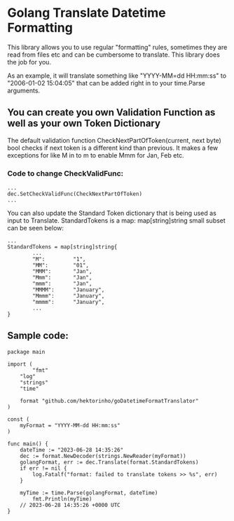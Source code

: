 # Golang Translate Datetime Formatting
This library allows you to use regular "formatting" rules, sometimes they are read from files etc and can be cumbersome to translate. This library does the job for you.

As an example, it will translate something like "YYYY-MM=dd HH:mm:ss" to "2006-01-02 15:04:05" that can be added right in to your time.Parse arguments.

## You can create you own Validation Function as well as your own Token Dictionary
The default validation function CheckNextPartOfToken(current, next byte) bool checks if next token is a different kind than previous. It makes a few exceptions for like M in to m to enable Mmm for Jan, Feb etc.

### Code to change CheckValidFunc:
```golang
...
dec.SetCheckValidFunc(CheckNextPartOfToken)
...
```

You can also update the Standard Token dictionary that is being used as input to Translate. StandardTokens is a map: map[string]string small subset can be seen below:

```golang
...
StandardTokens = map[string]string{
        ...
		"M":         "1",
		"MM":        "01",
		"MMM":       "Jan",
		"Mmm":       "Jan",
		"mmm":       "Jan",
		"MMMM":      "January",
		"Mmmm":      "January",
		"mmmm":      "January",
        ...
}
```

## Sample code:
```golang
package main

import (
    	"fmt"
	"log"
	"strings"
	"time"

	format "github.com/hektorinho/goDatetimeFormatTranslator"
)

const (
	myFormat = "YYYY-MM-dd HH:mm:ss"
)

func main() {
	dateTime := "2023-06-28 14:35:26"
	dec := format.NewDecoder(strings.NewReader(myFormat))
	golangFormat, err := dec.Translate(format.StandardTokens)
	if err != nil {
		log.Fatalf("format: failed to translate tokens >> %s", err)
	}

	myTime := time.Parse(golangFormat, dateTime)
    	fmt.Println(myTime)
	// 2023-06-28 14:35:26 +0000 UTC
}
```
